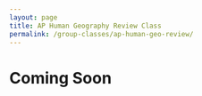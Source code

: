 ```yaml
---
layout: page
title: AP Human Geography Review Class
permalink: /group-classes/ap-human-geo-review/
---
```


# Coming Soon